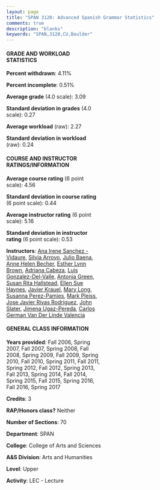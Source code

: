 ```yaml
---
layout: page
title: "SPAN 3120: Advanced Spanish Grammar Statistics"
comments: true
description: "blanks"
keywords: "SPAN,3120,CU,Boulder"
---
```

<head>
<script src="https://ajax.googleapis.com/ajax/libs/jquery/2.1.3/jquery.min.js"></script>
<script src="https://dl.dropboxusercontent.com/s/pc42nxpaw1ea4o9/highcharts.js?dl=0"></script>
<!-- <script src="../assets/js/highcharts.js"></script> -->
<style type="text/css">@font-face {
	font-family: "Bebas Neue";
	src: url(https://www.filehosting.org/file/details/544349/BebasNeue Regular.otf) format("opentype");
	}
	h1.Bebas { 
		font-family: "Bebas Neue", Verdana, Tahoma;
	}
</style>
</head>
<body>
	<div id="container" style="float: right; width: 45%; height: 88%; margin-left: 2.5%; margin-right: 2.5%;"></div>
	<script language="JavaScript">
		$(document).ready(function() {
		var chart = {type: 'column'};
		var title = {text: 'Grade Distribution'};
		var xAxis = {categories: ['A','B','C','D','F'],crosshair: true};
		var yAxis = {min: 0,title: {text: 'Percentage'}};
		var tooltip = {headerFormat: '<center><b><span style="font-size:20px">{point.key}</span></b></center>',
		               pointFormat: '<td style="padding:0"><b>{point.y:.1f}%</b></td>',
		               footerFormat: '</table>',shared: true,useHTML: true};
		var plotOptions = {column: {pointPadding: 0.0,borderWidth: 0}};  
		var credits = {enabled: false};var series= [{name: 'Percent',data: [39.09,40.89,15.74,2.96,1.32,]}];
		var json = {};
		json.chart = chart;
		json.title = title;
		json.tooltip = tooltip;
		json.xAxis = xAxis;
		json.yAxis = yAxis;  
		json.series = series;
		json.plotOptions = plotOptions;  
		json.credits = credits;
		$('#container').highcharts(json);
	});
	</script>
</body>
			   
#### GRADE AND WORKLOAD STATISTICS

**Percent withdrawn**: 4.11%

**Percent incomplete**: 0.51%

**Average grade** (4.0 scale): 3.09

**Standard deviation in grades** (4.0 scale): 0.27

**Average workload** (raw): 2.27

**Standard deviation in workload** (raw): 0.24

#### COURSE AND INSTRUCTOR RATINGS/INFORMATION

**Average course rating** (6 point scale): 4.56

**Standard deviation in course rating** (6 point scale): 0.44

**Average instructor rating** (6 point scale): 5.16

**Standard deviation in instructor rating** (6 point scale): 0.53

**Instructors**: <a href='../../instructors/Ana_Irene_Sanchez_-Vidaure'>Ana Irene Sanchez -Vidaure</a>, <a href='../../instructors/Silvia_Arroyo'>Silvia Arroyo</a>, <a href='../../instructors/Julio_Baena'>Julio Baena</a>, <a href='../../instructors/Anne_Helen_Becher'>Anne Helen Becher</a>, <a href='../../instructors/Esther_Lynn_Brown'>Esther Lynn Brown</a>, <a href='../../instructors/Adriana_Cabeza'>Adriana Cabeza</a>, <a href='../../instructors/Luis_Gonzalez-Del-Valle'>Luis Gonzalez-Del-Valle</a>, <a href='../../instructors/Antonia_Green'>Antonia Green</a>, <a href='../../instructors/Susan_Rita_Hallstead'>Susan Rita Hallstead</a>, <a href='../../instructors/Ellen_Sue_Haynes'>Ellen Sue Haynes</a>, <a href='../../instructors/Javier_Krauel'>Javier Krauel</a>, <a href='../../instructors/Mary_Long'>Mary Long</a>, <a href='../../instructors/Susanna_Perez-Pamies'>Susanna Perez-Pamies</a>, <a href='../../instructors/Mark_Pleiss'>Mark Pleiss</a>, <a href='../../instructors/Jose_Javier_Rivas_Rodriguez'>Jose Javier Rivas Rodriguez</a>, <a href='../../instructors/John_Slater'>John Slater</a>, <a href='../../instructors/Jimena_Ugaz-Pereda'>Jimena Ugaz-Pereda</a>, <a href='../../instructors/Carlos_German_Van_Der_Linde_Valencia'>Carlos German Van Der Linde Valencia</a>

#### GENERAL CLASS INFORMATION

**Years provided**: Fall 2006, Spring 2007, Fall 2007, Spring 2008, Fall 2008, Spring 2009, Fall 2009, Spring 2010, Fall 2010, Spring 2011, Fall 2011, Spring 2012, Fall 2012, Spring 2013, Fall 2013, Spring 2014, Fall 2014, Spring 2015, Fall 2015, Spring 2016, Fall 2016, Spring 2017

**Credits**: 3

**RAP/Honors class?** Neither

**Number of Sections**: 70

**Department**: SPAN

**College**: College of Arts and Sciences

**A&S Division**: Arts and Humanities

**Level**: Upper

**Activity**: LEC - Lecture
